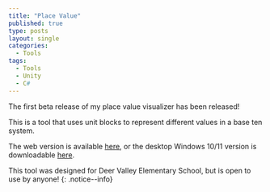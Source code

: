 ```yaml
---
title: "Place Value"
published: true
type: posts
layout: single
categories:
  - Tools
tags:
  - Tools
  - Unity
  - C#
---
```


The first beta release of my place value visualizer has been released!

This is a tool that uses unit blocks to represent different values in a base ten system.

The web version is available [here](/place-value/), or the desktop Windows 10/11 version is downloadable [here](https://github.com/J051333/place-value/releases/tag/Beta).

This tool was designed for Deer Valley Elementary School, but is open to use by anyone!
{: .notice--info}